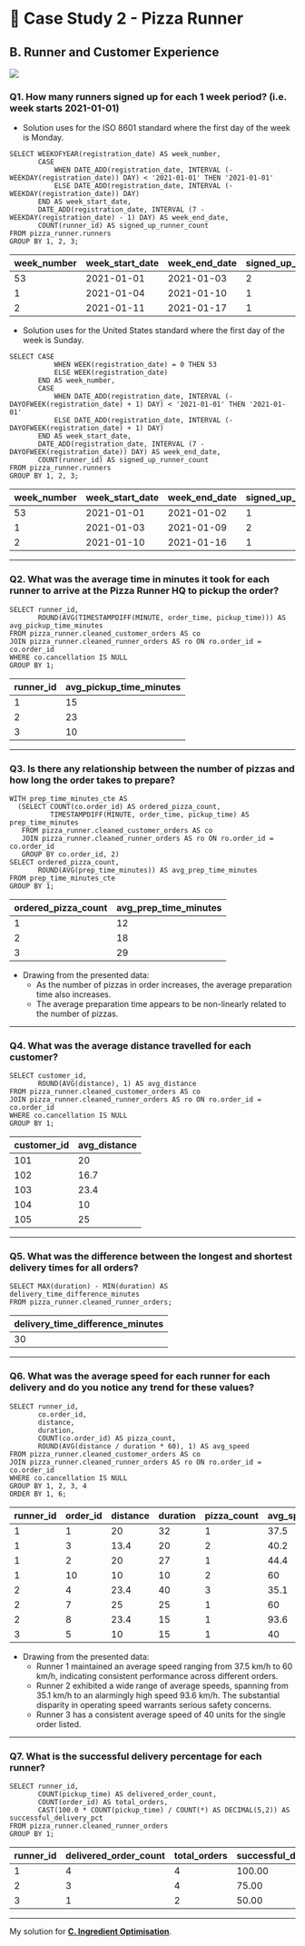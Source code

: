 # :pizza: Case Study 2 - Pizza Runner

## B. Runner and Customer Experience

<picture>
  <img src="https://img.shields.io/badge/mysql-005C84?style=for-the-badge&logo=mysql&logoColor=white">
</picture>

### Q1. How many runners signed up for each 1 week period? (i.e. week starts 2021-01-01)
- Solution uses for the ISO 8601 standard where the first day of the week is Monday.
```mysql
SELECT WEEKOFYEAR(registration_date) AS week_number,
       CASE
           WHEN DATE_ADD(registration_date, INTERVAL (-WEEKDAY(registration_date)) DAY) < '2021-01-01' THEN '2021-01-01'
           ELSE DATE_ADD(registration_date, INTERVAL (-WEEKDAY(registration_date)) DAY)
       END AS week_start_date,
       DATE_ADD(registration_date, INTERVAL (7 - WEEKDAY(registration_date) - 1) DAY) AS week_end_date,
       COUNT(runner_id) AS signed_up_runner_count
FROM pizza_runner.runners
GROUP BY 1, 2, 3;
```
| week_number | week_start_date | week_end_date | signed_up_runner_count |
|-------------|-----------------|---------------|------------------------|
| 53          | 2021-01-01      | 2021-01-03    | 2                      |
| 1           | 2021-01-04      | 2021-01-10    | 1                      |
| 2           | 2021-01-11      | 2021-01-17    | 1                      |

- Solution uses for the United States standard where the first day of the week is Sunday.
```mysql
SELECT CASE
           WHEN WEEK(registration_date) = 0 THEN 53
           ELSE WEEK(registration_date)
       END AS week_number,
       CASE
           WHEN DATE_ADD(registration_date, INTERVAL (-DAYOFWEEK(registration_date) + 1) DAY) < '2021-01-01' THEN '2021-01-01'
           ELSE DATE_ADD(registration_date, INTERVAL (-DAYOFWEEK(registration_date) + 1) DAY)
       END AS week_start_date,
       DATE_ADD(registration_date, INTERVAL (7 - DAYOFWEEK(registration_date)) DAY) AS week_end_date,
       COUNT(runner_id) AS signed_up_runner_count
FROM pizza_runner.runners
GROUP BY 1, 2, 3;
```
| week_number | week_start_date | week_end_date | signed_up_runner_count |
|-------------|-----------------|---------------|------------------------|
| 53          | 2021-01-01      | 2021-01-02    | 1                      |
| 1           | 2021-01-03      | 2021-01-09    | 2                      |
| 2           | 2021-01-10      | 2021-01-16    | 1                      |

---
### Q2. What was the average time in minutes it took for each runner to arrive at the Pizza Runner HQ to pickup the order?
```mysql
SELECT runner_id,
       ROUND(AVG(TIMESTAMPDIFF(MINUTE, order_time, pickup_time))) AS avg_pickup_time_minutes
FROM pizza_runner.cleaned_customer_orders AS co
JOIN pizza_runner.cleaned_runner_orders AS ro ON ro.order_id = co.order_id
WHERE co.cancellation IS NULL
GROUP BY 1;
```
| runner_id | avg_pickup_time_minutes |
|-----------|-------------------------|
| 1         | 15                      |
| 2         | 23                      |
| 3         | 10                      |

---
### Q3. Is there any relationship between the number of pizzas and how long the order takes to prepare?
```mysql
WITH prep_time_minutes_cte AS
  (SELECT COUNT(co.order_id) AS ordered_pizza_count,
          TIMESTAMPDIFF(MINUTE, order_time, pickup_time) AS prep_time_minutes
   FROM pizza_runner.cleaned_customer_orders AS co
   JOIN pizza_runner.cleaned_runner_orders AS ro ON ro.order_id = co.order_id
   GROUP BY co.order_id, 2)
SELECT ordered_pizza_count,
       ROUND(AVG(prep_time_minutes)) AS avg_prep_time_minutes
FROM prep_time_minutes_cte
GROUP BY 1;
```
| ordered_pizza_count | avg_prep_time_minutes |
|---------------------|-----------------------|
| 1                   | 12                    |
| 2                   | 18                    |
| 3                   | 29                    |

- Drawing from the presented data:
  - As the number of pizzas in order increases, the average preparation time also increases.
  - The average preparation time appears to be non-linearly related to the number of pizzas.

---
### Q4. What was the average distance travelled for each customer?
```mysql
SELECT customer_id,
       ROUND(AVG(distance), 1) AS avg_distance
FROM pizza_runner.cleaned_customer_orders AS co
JOIN pizza_runner.cleaned_runner_orders AS ro ON ro.order_id = co.order_id
WHERE co.cancellation IS NULL
GROUP BY 1;
```
| customer_id | avg_distance |
|-------------|--------------|
| 101         | 20           |
| 102         | 16.7         |
| 103         | 23.4         |
| 104         | 10           |
| 105         | 25           |

---
### Q5. What was the difference between the longest and shortest delivery times for all orders?
```mysql
SELECT MAX(duration) - MIN(duration) AS delivery_time_difference_minutes
FROM pizza_runner.cleaned_runner_orders;
```
| delivery_time_difference_minutes |
|----------------------------------|
| 30                               |

---
### Q6. What was the average speed for each runner for each delivery and do you notice any trend for these values?
```mysql
SELECT runner_id,
       co.order_id,
       distance,
       duration,
       COUNT(co.order_id) AS pizza_count,
       ROUND(AVG(distance / duration * 60), 1) AS avg_speed
FROM pizza_runner.cleaned_customer_orders AS co
JOIN pizza_runner.cleaned_runner_orders AS ro ON ro.order_id = co.order_id
WHERE co.cancellation IS NULL
GROUP BY 1, 2, 3, 4
ORDER BY 1, 6;
```
| runner_id | order_id | distance | duration | pizza_count | avg_speed |
|-----------|----------|----------|----------|-------------|-----------|
| 1         | 1        | 20       | 32       | 1           | 37.5      |
| 1         | 3        | 13.4     | 20       | 2           | 40.2      |
| 1         | 2        | 20       | 27       | 1           | 44.4      |
| 1         | 10       | 10       | 10       | 2           | 60        |
| 2         | 4        | 23.4     | 40       | 3           | 35.1      |
| 2         | 7        | 25       | 25       | 1           | 60        |
| 2         | 8        | 23.4     | 15       | 1           | 93.6      |
| 3         | 5        | 10       | 15       | 1           | 40        |

- Drawing from the presented data:
  - Runner 1 maintained an average speed ranging from 37.5 km/h to 60 km/h, indicating consistent performance across different orders.
  - Runner 2 exhibited a wide range of average speeds, spanning from 35.1 km/h to an alarmingly high speed 93.6 km/h. The substantial disparity in operating speed warrants serious safety concerns.
  - Runner 3 has a consistent average speed of 40 units for the single order listed.

---
### Q7. What is the successful delivery percentage for each runner?
```mysql
SELECT runner_id,
       COUNT(pickup_time) AS delivered_order_count,
       COUNT(order_id) AS total_orders,
       CAST(100.0 * COUNT(pickup_time) / COUNT(*) AS DECIMAL(5,2)) AS successful_delivery_pct
FROM pizza_runner.cleaned_runner_orders
GROUP BY 1;
```
| runner_id | delivered_order_count | total_orders | successful_delivery_pct |
|-----------|-----------------------|--------------|-------------------------|
| 1         | 4                     | 4            | 100.00                  |
| 2         | 3                     | 4            | 75.00                   |
| 3         | 1                     | 2            | 50.00                   |

---
My solution for **[C. Ingredient Optimisation](C.%20Ingredient%20Optimisation.md)**.
